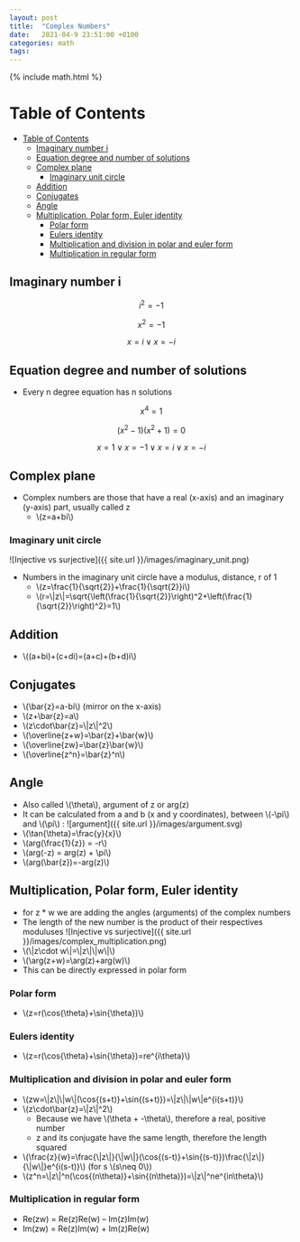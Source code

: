 ```yaml
---
layout: post
title:  "Complex Numbers"
date:   2021-04-9 23:51:00 +0100
categories: math
tags: 
---
```

{% include math.html %}
<!--more-->

# Table of Contents
- [Table of Contents](#table-of-contents)
  - [Imaginary number i](#imaginary-number-i)
  - [Equation degree and number of solutions](#equation-degree-and-number-of-solutions)
  - [Complex plane](#complex-plane)
    - [Imaginary unit circle](#imaginary-unit-circle)
  - [Addition](#addition)
  - [Conjugates](#conjugates)
  - [Angle](#angle)
  - [Multiplication, Polar form, Euler identity](#multiplication-polar-form-euler-identity)
    - [Polar form](#polar-form)
    - [Eulers identity](#eulers-identity)
    - [Multiplication and division in polar and euler form](#multiplication-and-division-in-polar-and-euler-form)
    - [Multiplication in regular form](#multiplication-in-regular-form)


## Imaginary number i

$$i^2=-1$$

$$x^2=-1$$

$$x=i \lor x=-i$$

## Equation degree and number of solutions
* Every n degree equation has n solutions

$$x^4=1$$

$$(x^2-1)(x^2+1)=0$$

$$x=1 \lor x=-1 \lor x=i \lor x=-i$$

## Complex plane
* Complex numbers are those that have a real (x-axis) and an imaginary (y-axis) part, usually called z
  * \\(z=a+bi\\)

### Imaginary unit circle
![Injective vs surjective]({{ site.url }}/images/imaginary_unit.png)

* Numbers in the imaginary unit circle have a modulus, distance, r of 1
  * \\(z=\frac{1}{\sqrt{2}}+\frac{1}{\sqrt{2}}i\\)
  * \\(r=\\|z\\|=\sqrt{\left(\frac{1}{\sqrt{2}}\right)^2+\left(\frac{1}{\sqrt{2}}\right)^2}=1\\)


## Addition
* \\((a+bi)+(c+di)=(a+c)+(b+d)i\\)

## Conjugates
  * \\(\bar{z}=a-bi\\) (mirror on the x-axis)
  * \\(z+\bar{z}=a\\)
  * \\(z\cdot\bar{z}=\\|z\\|^2\\)
  * \\(\overline{z+w}=\bar{z}+\bar{w}\\)
  * \\(\overline{zw}=\bar{z}\bar{w}\\)
  * \\(\overline{z^n}=\bar{z}^n\\)

## Angle
* Also called \\(\theta\\), argument of z or arg(z)
* It can be calculated from a and b (x and y coordinates), between \\(-\pi\\) and \\(\pi\\) :
![argument]({{ site.url }}/images/argument.svg)
* \\(\tan{\theta}=\frac{y}{x}\\)
* \\(arg(\frac{1}{z}) = -r\\)
* \\(arg(-z) = arg(z) + \pi\\)
* \\(arg(\bar{z})=-arg(z)\\)

## Multiplication, Polar form, Euler identity
* for z * w we are adding the angles (arguments) of the complex numbers
* The length of the new number is the product of their respectives moduluses
![Injective vs surjective]({{ site.url }}/images/complex_multiplication.png)
* \\(\\|z\cdot w\\|=\\|z\\|\\|w\\|\\)
* \\(\arg(z+w)=\arg(z)+arg(w)\\)
* This can be directly expressed in polar form

### Polar form
* \\(z=r(\cos{\theta}+\sin{\theta})\\)

### Eulers identity
* \\(z=r(\cos{\theta}+\sin{\theta})=re^{i\theta}\\)

### Multiplication and division in polar and euler form
* \\(zw=\\|z\\|\\|w\\|(\cos{(s+t)}+\sin{(s+t)})=\\|z\\|\\|w\\|e^{i(s+t)}\\)
* \\(z\cdot\bar{z}=\\|z\\|^2\\)
  * Because we have \\(\theta + -\theta\\), therefore a real, positive number
  * z and its conjugate have the same length, therefore the length squared
* \\(\frac{z}{w}=\frac{\\|z\\|}{\\|w\\|}(\cos{(s-t)}+\sin{(s-t)})\frac{\\|z\\|}{\\|w\\|}e^{i(s-t)}\\) (for s \\(s\neq 0\\))
* \\(z^n=\\|z\\|^n(\cos{(n\theta)}+\sin{(n\theta)})=\\|z\\|^ne^{in\theta}\\)

### Multiplication in regular form
* Re(zw) = Re(z)Re(w) – Im(z)Im(w)
* Im(zw) = Re(z)Im(w) + Im(z)Re(w)



